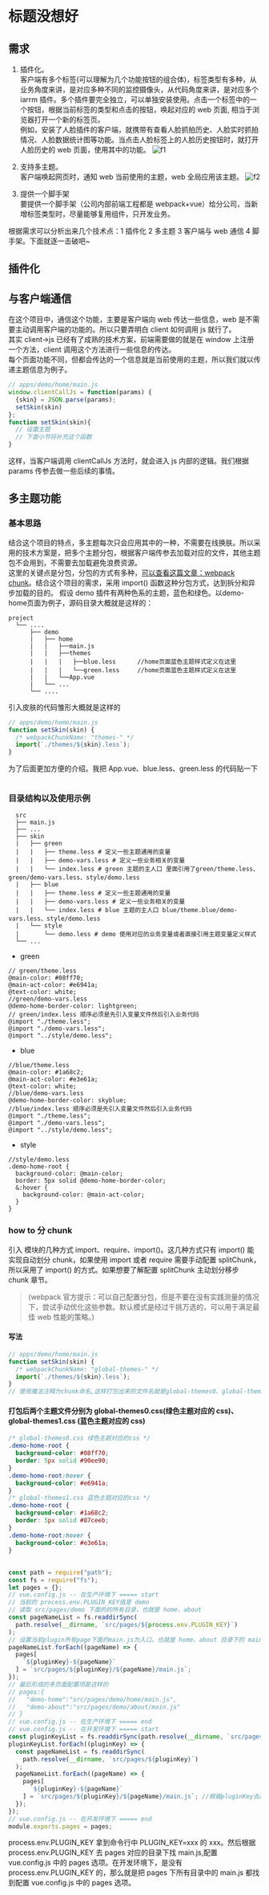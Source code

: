 <!--
 * @Author: 鱼小柔
 * @Date: 2020-12-14 21:01:05
 * @LastEditors: your name
 * @LastEditTime: 2021-09-25 11:16:22
 * @Description: file content
-->

# 标题没想好

## 需求

1. 插件化。  
客户端有多个标签(可以理解为几个功能按钮的组合体)，标签类型有多种，从业务角度来讲，是对应多种不同的监控摄像头，从代码角度来讲，是对应多个 iarrm 插件。多个插件要完全独立，可以单独安装使用。点击一个标签中的一个按钮，根据当前标签的类型和点击的按钮，唤起对应的 web 页面, 相当于浏览器打开一个新的标签页。  
   例如，安装了人脸插件的客户端，就携带有查看人脸抓拍历史、人脸实时抓拍情况、人脸数据统计图等功能。当点击人脸标签上的人脸历史按钮时，就打开人脸历史的 web 页面，使用其中的功能。
   ![f1](./static/app-demo-f1.png)

2. 支持多主题。  
客户端唤起网页时，通知 web 当前使用的主题，web 全局应用该主题。
   ![f2](./static/app-demo-f2.png)

3. 提供一个脚手架    
要提供一个脚手架（公司内部前端工程都是 webpack+vue）给分公司，当新增标签类型时，尽量能够复用组件，只开发业务。

根据需求可以分析出来几个技术点：1 插件化 2 多主题 3 客户端与 web 通信 4 脚手架。下面就逐一击破吧~

## 插件化


## 与客户端通信

在这个项目中，通信这个功能，主要是客户端向 web 传达一些信息，web 是不需要主动调用客户端的功能的。所以只要弄明白 client 如何调用 js 就行了。  
其实 client->js 已经有了成熟的技术方案，前端需要做的就是在 window 上注册一个方法，client 调用这个方法进行一些信息的传达。  
每个页面功能不同，但都会传达的一个信息就是当前使用的主题，所以我们就以传递主题信息为例子。

```js
// apps/demo/home/main.js
window.clientCallJs = function(params) {
  {skin} = JSON.parse(params);
  setSkin(skin)
};
function setSkin(skin){
  // 设置主题
  // 下面小节将补充这个函数
}
```

这样，当客户端调用 clientCallJs 方法时，就会进入 js 内部的逻辑。我们根据 params 传参去做一些后续的事情。

## 多主题功能

### 基本思路

结合这个项目的特点，多主题每次只会应用其中的一种，不需要在线换肤。所以采用的技术方案是，把多个主题分包，根据客户端传参去加载对应的文件，其他主题包不会用到，不需要去加载避免浪费资源。  
这里的关键点是分包，分包的方式有多种，[可以查看这篇文章：webpack chunk](https://juejin.cn/post/7004790532916379655)。结合这个项目的需求，采用 import() 函数这种分包方式，达到拆分和异步加载的目的。
假设 demo 插件有两种色系的主题，蓝色和绿色。以demo-home页面为例子，源码目录大概就是这样的：

```
project
  └── ....
      ├── demo
      |   ├── home
      |   |   ├──main.js
      |   |   ├──themes
      |   |   |   ├──blue.less      //home页面蓝色主题样式定义在这里
      |   |   |   └──green.less     //home页面蓝色主题样式定义在这里
      |   |   └──App.vue
      |   └── ...
      └── ....
```

引入皮肤的代码雏形大概就是这样的

```js
// apps/demo/home/main.js
function setSkin(skin) {
  /* webpackChunkName: "themes-" */
  import(`./themes/${skin}.less`);
}
```

为了后面更加方便的介绍。我把 App.vue、blue.less、green.less 的代码贴一下
``` vue

```


### 目录结构以及使用示例

```code
  src
  ├── main.js
  ├── ...
  ├── skin
  |   ├── green
  |   |   ├── theme.less # 定义一些主题通用的变量
  |   |   ├── demo-vars.less # 定义一些业务相关的变量
  |   |   └── index.less # green 主题的主人口 里面引用了green/theme.less、green/demo-vars.less、style/demo.less
  |   ├── blue
  |   |   ├── theme.less # 定义一些主题通用的变量
  |   |   ├── demo-vars.less # 定义一些业务相关的变量
  |   |   └── index.less # blue 主题的主人口 blue/theme.blue/demo-vars.less、style/demo.less
  |   └── style
  |       └── demo.less # demo 使用对应的业务变量或者直接引用主题变量定义样式
  └── ...

```

- green

```less
// green/theme.less
@main-color: #08ff70;
@main-act-color: #e6941a;
@text-color: white;
//green/demo-vars.less
@demo-home-border-color: lightgreen;
// green/index.less 顺序必须是先引入变量文件然后引入业务代码
@import "./theme.less";
@import "./demo-vars.less";
@import "../style/demo.less";
```

- blue

```less
//blue/theme.less
@main-color: #1a68c2;
@main-act-color: #e3e61a;
@text-color: white;
//blue/demo-vars.less
@demo-home-border-color: skyblue;
//blue/index.less 顺序必须是先引入变量文件然后引入业务代码
@import "./theme.less";
@import "./demo-vars.less";
@import "../style/demo.less";
```

- style

```less
//style/demo.less
.demo-home-root {
  background-color: @main-color;
  border: 5px solid @demo-home-border-color;
  &:hover {
    background-color: @main-act-color;
  }
}
```

### how to 分 chunk

引入 模块的几种方式 import、require、import()。这几种方式只有 import() 能实现自动划分 chunk，如果使用 import 或者 require 需要手动配置 splitChunk，所以采用了 import() 的方式。如果想要了解配置 splitChunk 主动划分移步 chunk 章节。

> (webpack 官方提示：可以自己配置分包，但是不要在没有实践测量的情况下，尝试手动优化这些参数。默认模式是经过千挑万选的，可以用于满足最佳 web 性能的策略。)

#### 写法

```js
// apps/demo/home/main.js
function setSkin(skin) {
  /* webpackChunkName: "global-themes-" */
  import(`./themes/${skin}.less`);
}
// 使用魔法注释为chunk命名,这样打包出来的文件名就是global-themes0、global-themes1、...
```

#### 打包后两个主题文件分别为 global-themes0.css(绿色主题对应的 css)、global-themes1.css (蓝色主题对应的 css)

```css
/* global-themes0.css 绿色主题对应的css */
.demo-home-root {
  background-color: #08ff70;
  border: 5px solid #90ee90;
}
.demo-home-root:hover {
  background-color: #e6941a;
}
/* global-themes1.css 蓝色主题对应的css */
.demo-home-root {
  background-color: #1a68c2;
  border: 5px solid #87ceeb;
}
.demo-home-root:hover {
  background-color: #e3e61a;
}
```

##

```js
const path = require("path");
const fs = require("fs");
let pages = {};
// vue.config.js -- 在生产环境下 ===== start
// 当前的 process.env.PLUGIN_KEY值是 demo
// 读取 src/pages/demo 下面的的所有目录，也就是 home、about
const pageNameList = fs.readdirSync(
  path.resolve(__dirname, `src/pages/${process.env.PLUGIN_KEY}`)
);
// 设置当前plugin所有page下面的main.js为入口，也就是 home、about 目录下的 main.js 为两个入口
pageNameList.forEach((pageName) => {
  pages[
    `${pluginKey}-${pageName}`
  ] = `src/pages/${pluginKey}/${pageName}/main.js`;
});
// 最后形成的多页面配置项是这样的
// pages:{
//   "demo-home":"src/pages/demo/home/main.js",
//   "demo-about":"src/pages/demo/about/main.js"
// }
// vue.config.js -- 在生产环境下 ===== end
// vue.config.js -- 在开发环境下 ===== start
const pluginKeyList = fs.readdirSync(path.resolve(__dirname, `src/pages`));
pluginKeyList.forEach((pluginKey) => {
  const pageNameList = fs.readdirSync(
    path.resolve(__dirname, `src/pages/${pluginKey}`)
  );
  pageNameList.forEach((pageName) => {
    pages[
      `${pluginKey}-${pageName}`
    ] = `src/pages/${pluginKey}/${pageName}/main.js`; //根据pluginKey去配置pages选项
  });
});
// vue.config.js -- 在开发环境下 ===== end
module.exports.pages = pages;
```

process.env.PLUGIN_KEY 拿到命令行中 PLUGIN_KEY=xxx 的 xxx。然后根据 process.env.PLUGIN_KEY 去 pages 对应的目录下找 main.js,配置 vue.config.js 中的 pages 选项。在开发环境下，是没有 process.env.PLUGIN_KEY 的，那么就是把 pages 下所有目录中的 main.js 都找到配置 vue.config.js 中的 pages 选项。
